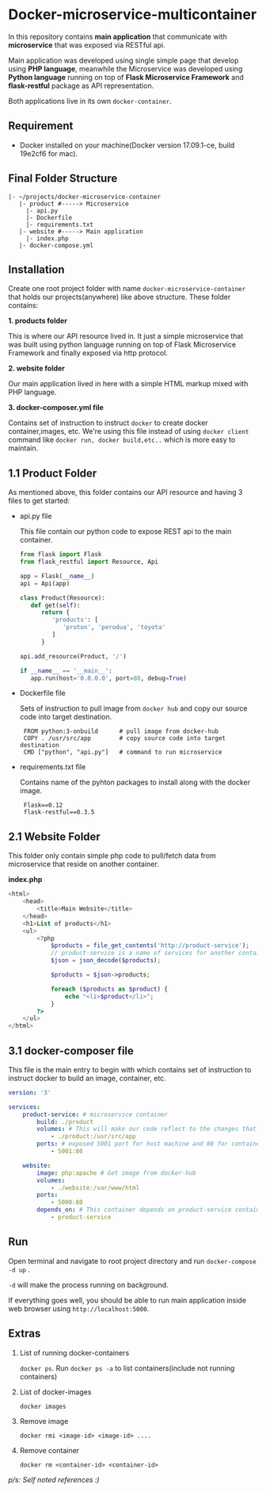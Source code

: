 # Docker-microservice-multicontainer

In this repository contains **main application** that communicate with **microservice** that was exposed via RESTful api.

Main application was developed using single simple page that develop using **PHP language**, meanwhile the Microservice was developed using **Python language** running on top of **Flask Microservice Framework** and **flask-restful** package as API representation.

Both applications live in its own `docker-container`.

## Requirement
 - Docker installed on your machine(Docker version 17.09.1-ce, build 19e2cf6 for mac).
 
## Final Folder Structure

```
|- ~/projects/docker-microservice-container
   |- product #-----> Microservice
     |- api.py
     |- Dockerfile
     |- requirements.txt
   |- website #-----> Main application
     |- index.php
   |- docker-compose.yml  
```

## Installation

Create one root project folder with name `docker-microservice-container` that holds our projects(anywhere) like above structure. These folder contains:
   
   **1. products folder**
      
   This is where our API resource lived in. It just a simple microservice that was built using python language running on top of Flask Microservice Framework and finally exposed via http protocol.
      
   **2. website folder**
      
   Our main application lived in here with a simple HTML markup mixed with PHP language.
      
   **3. docker-composer.yml file**
      
   Contains set of instruction to instruct `docker` to create docker container,images, etc. We're using this file instead of using `docker client` command like `docker run, docker build,etc..` which is more easy to maintain. 
      
## 1.1 Product Folder

As mentioned above, this folder contains our API resource and having 3 files to get started:

   - api.py file
   
     This file contain our python code to expose REST api to the main container.
     
     ```python
     from flask import Flask
     from flask_restful import Resource, Api
     
     app = Flask(__name__)
     api = Api(app)
     
     class Product(Resource):
        def get(self):
           return {
              'products': [
                 'proton', 'perodua', 'toyota'
              ]
           }
     
     api.add_resource(Product, '/')
     
     if __name__ == '__main__':
        app.run(host='0.0.0.0', port=80, debug=True)
     ```
     
   - Dockerfile file
     
     Sets of instruction to pull image from `docker hub` and copy our source code into target destination.
     
     ```
      FROM python:3-onbuild      # pull image from docker-hub    
      COPY . /usr/src/app        # copy source code into target destination   
      CMD ["python", "api.py"]   # command to run microservice
     ```
     
   - requirements.txt file
     
     Contains name of the pyhton packages to install along with the docker image.
     
     ```
      Flask==0.12
      flask-restful==0.3.5
     ```
     
## 2.1 Website Folder
     
This folder only contain simple php code to pull/fetch data from microservice that reside on another container.

**index.php**

```php
<html>
    <head>
        <title>Main Website</title>
    </head>
    <h1>List of products</h1>
    <ul>
        <?php
            $products = file_get_contents('http://product-service');
            // product-service is a name of services for another container.
            $json = json_decode($products);

            $products = $json->products;

            foreach ($products as $product) {
                echo "<li>$product</li>";
            }
        ?>
    </ul>
</html>
```

## 3.1 docker-composer file
     
This file is the main entry to begin with which contains set of instruction to instruct docker to build an image, container, etc.
     
```yaml
version: '3'

services:
    product-service: # microservice container
        build: ./product
        volumes: # This will make our code reflect to the changes that was made inside text editor.
            - ./product:/usr/src/app
        ports: # exposed 5001 port for host machine and 80 for container.
            - 5001:80

    website:
        image: php:apache # Get image from docker-hub
        volumes:
            - ./website:/var/www/html
        ports:
            - 5000:80
        depends_on: # This container depends on product-service container
            - product-service
```     


## Run

Open terminal and navigate to root project directory and run `docker-compose -d up` . 

`-d` will make the process running on background.

If everything goes well, you should be able to run main application inside web browser using `http://localhost:5000`.

## Extras

1. List of running docker-containers

   `docker ps`. Run `docker ps -a` to list containers(include not running containers)
   
2. List of docker-images   
 
   `docker images`
   
3. Remove image
   
   `docker rmi <image-id> <image-id> ....`
   
4. Remove container

   `docker rm <container-id> <container-id>`
   

*p/s: Self noted references :)*